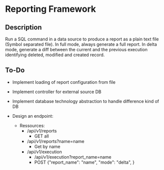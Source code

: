 # Reporting Framework

## Description

Run a SQL command in a data source to produce a report
as a plain text file (Symbol separated file). In full mode, 
always generate a full report. In delta mode, generate a diff
between the current and the previous execution identifying
deleted, modified and created record.

## To-Do

- Implement loading of report configuration from file
- Implement controller for external source DB
- Implement database technology abstraction to handle difference kind of DB

- Design an endpoint: 
	- Ressources:
		- /api/v1/reports
			- GET all
		- /api/v1/reports?name=name
			- Get by name
		- /api/v1/execution
			- /api/v1/execution?report_name=name
			- POST
				{"report_name": "name",
				 "mode": "delta",
				}

